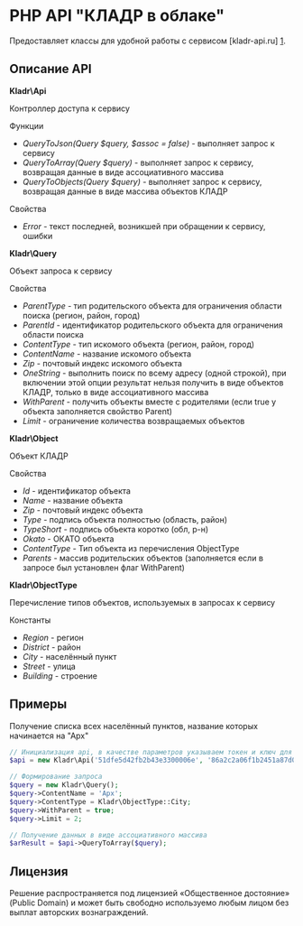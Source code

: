PHP API "КЛАДР в облаке"
========================

Предоставляет классы для удобной работы с сервисом  [kladr-api.ru] [1].

Описание API
------------

**Kladr\Api**

Контроллер доступа к сервису

Функции
* *QueryToJson(Query $query, $assoc = false)* - выполняет запрос к сервису
* *QueryToArray(Query $query)* - выполняет запрос к сервису, возвращая данные в виде ассоциативного массива
* *QueryToObjects(Query $query)* - выполняет запрос к сервису, возвращая данные в виде массива объектов КЛАДР

Свойства
* *Error* - текст последней, возникшей при обращении к сервису, ошибки



**Kladr\Query**

Объект запроса к сервису

Свойства
* *ParentType* - тип родительского объекта для ограничения области поиска (регион, район, город)
* *ParentId* - идентификатор родительского объекта для ограничения области поиска
* *ContentType* - тип искомого объекта (регион, район, город)
* *ContentName* - название искомого объекта
* *Zip* - почтовый индекс искомого объекта
* *OneString* - выполнить поиск по всему адресу (одной строкой), при включении этой опции результат нельзя получить в виде объектов КЛАДР, только в виде ассоциативного массива
* *WithParent* - получить объекты вместе с родителями (если true у объекта заполняется свойство Parent)
* *Limit* - ограничение количества возвращаемых объектов



**Kladr\Object**

Объект КЛАДР

Свойства
* *Id* - идентификатор объекта
* *Name* - название объекта
* *Zip* - почтовый индекс объекта
* *Type* - подпись объекта полностью (область, район)
* *TypeShort* - подпись объекта коротко (обл, р-н)
* *Okato* - ОКАТО объекта
* *ContentType* - Тип объекта из перечисления ObjectType
* *Parents* - массив родительских объектов (заполняется если в запросе был установлен флаг WithParent)



**Kladr\ObjectType**

Перечисление типов  объектов, используемых в запросах к сервису

Константы
* *Region* - регион
* *District* - район
* *City* - населённый пункт
* *Street* - улица
* *Building* - строение

Примеры
-------

Получение списка всех населённый пунктов, название которых начинается на "Арх"

`````php
// Инициализация api, в качестве параметров указываем токен и ключ для доступа к сервису
$api = new Kladr\Api('51dfe5d42fb2b43e3300006e', '86a2c2a06f1b2451a87d05512cc2c3edfdf41969');

// Формирование запроса
$query = new Kladr\Query();
$query->ContentName = 'Арх';
$query->ContentType = Kladr\ObjectType::City;
$query->WithParent = true;
$query->Limit = 2;

// Получение данных в виде ассоциативного массива
$arResult = $api->QueryToArray($query);
`````

Лицензия
--------
Решение распространяется под лицензией «Общественное достояние» (Public Domain) и может быть свободно используемо любым лицом без выплат авторских вознаграждений.

[1]: http://kladr-api.ru/        "КЛАДР API"
